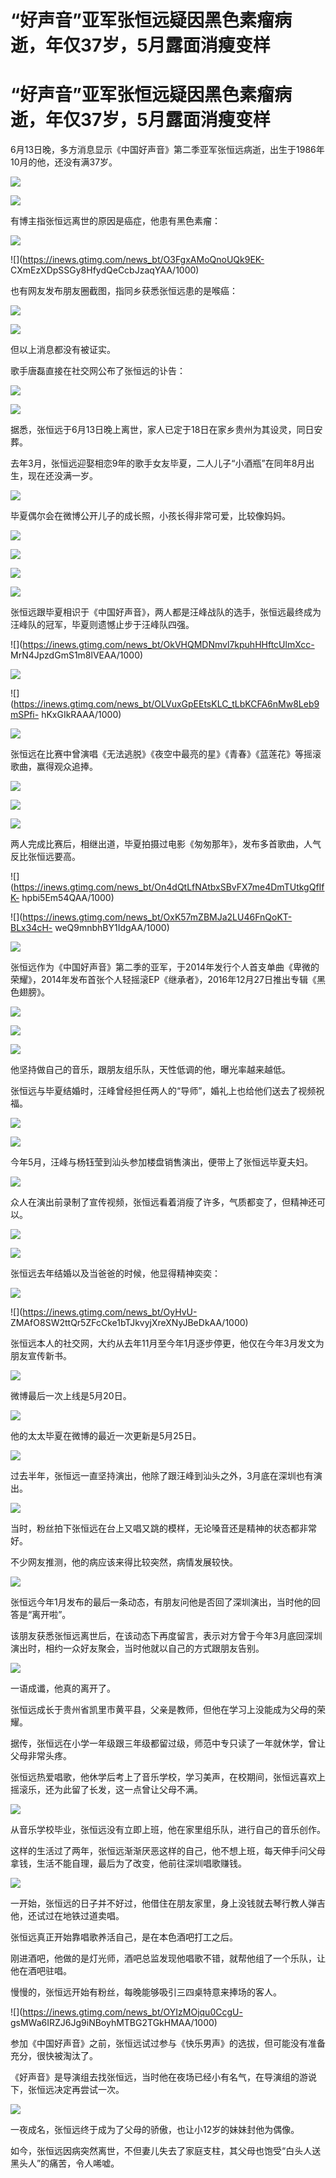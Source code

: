 # “好声音”亚军张恒远疑因黑色素瘤病逝，年仅37岁，5月露面消瘦变样

# “好声音”亚军张恒远疑因黑色素瘤病逝，年仅37岁，5月露面消瘦变样

6月13日晚，多方消息显示《中国好声音》第二季亚军张恒远病逝，出生于1986年10月的他，还没有满37岁。

![](https://inews.gtimg.com/news_bt/OP-1WOh1agM3zP-4HyneEHFKFtCe_mSUygojbjZKlIl9AAA/1000)

![](https://inews.gtimg.com/news_bt/OjzrRb8simz1sW9EfSBvDVIcu93wzeLt5Oqhc-20g78a0AA/1000)

有博主指张恒远离世的原因是癌症，他患有黑色素瘤：

![](https://inews.gtimg.com/news_bt/Ol02UdSsLRbQeYWOVmPdPrLkBPxOHBH1v_YcUAk4JBrVoAA/1000)

![](https://inews.gtimg.com/news_bt/O3FgxAMoQnoUQk9EK-
CXmEzXDpSSGy8HfydQeCcbJzaqYAA/1000)

也有网友发布朋友圈截图，指同乡获悉张恒远患的是喉癌：

![](https://inews.gtimg.com/news_bt/OAWWEZj32GjPzq7xqhwrYl40PNBllV37yJx3JSKYzrxxcAA/1000)

![](https://inews.gtimg.com/news_bt/OfJZNvinn3UwiSTenkpo94FRe0fpfhTy9TxjjkVvKHsNgAA/1000)

但以上消息都没有被证实。

歌手唐磊直接在社交网公布了张恒远的讣告：

![](https://inews.gtimg.com/news_bt/Ot09meCc2GHJCGuFZoK5Zu0WIPPqcYiCffeKj1SmaVk28AA/1000)

![](https://inews.gtimg.com/news_bt/OdU_oo94jbP3aifnRAALyIxTQJa8a6MAr3hSJZFIweb6wAA/1000)

据悉，张恒远于6月13日晚上离世，家人已定于18日在家乡贵州为其设灵，同日安葬。

去年3月，张恒远迎娶相恋9年的歌手女友毕夏，二人儿子“小酒瓶”在同年8月出生，现在还没满一岁。

![](https://inews.gtimg.com/news_bt/O9C8k6nG_1w-6Iv3zQIbtqsOFHFWcbLI3amXTuQvzFkEYAA/1000)

毕夏偶尔会在微博公开儿子的成长照，小孩长得非常可爱，比较像妈妈。

![](https://inews.gtimg.com/news_bt/OzpM1WRF4Rc4r3fK7M9BqbU9LszK20JZHEptavdHZ4lm8AA/1000)

![](https://inews.gtimg.com/news_bt/OIdrTG94YVj07C0QITM_ZNqQyv0wesFFR8CzbVcRqvY7UAA/1000)

![](https://inews.gtimg.com/news_bt/OwktlmKHmNajPa17OBv6Khz3hz4Suk1T0Xfk0rgEUMZvIAA/1000)

![](https://inews.gtimg.com/news_bt/O3IpR8FP7WE58EUDZtUEG9_AD2-b-8FSnku6HkqEz1uBYAA/1000)

张恒远跟毕夏相识于《中国好声音》，两人都是汪峰战队的选手，张恒远最终成为汪峰队的冠军，毕夏则遗憾止步于汪峰队四强。

![](https://inews.gtimg.com/news_bt/OkVHQMDNmvl7kpuhHHftcUlmXcc-
MrN4JpzdGmS1m8lVEAA/1000)

![](https://inews.gtimg.com/news_bt/OFJNdhPpQaNz_a6jmTWZM6kLBYVkDb2JiYhcA6FgxvnMQAA/1000)

![](https://inews.gtimg.com/news_bt/OLVuxGpEEtsKLC_tLbKCFA6nMw8Leb9mSPfi-
hKxGIkRAAA/1000)

![](https://inews.gtimg.com/news_bt/ODFNXf9LYXscEhvqXzsw81wB7zUTHr1ag9DX3jX9EBC4QAA/1000)

张恒远在比赛中曾演唱《无法逃脱》《夜空中最亮的星》《青春》《蓝莲花》等摇滚歌曲，赢得观众追捧。

![](https://inews.gtimg.com/news_bt/OwxXUIuYIgw3ZGBh7K2PTTFqmpbhy9DU9Cp3N1KSjCZlkAA/1000)

![](https://inews.gtimg.com/news_bt/OtxfXxrhsF_EA4afZudG7c5StUaxz_MJuxQ8ALOfEUfkgAA/1000)

![](https://inews.gtimg.com/news_bt/OMjtFIdkQIoueHOLVXsiU7wjhQNYwB9CYwp4eR_ZxLKMYAA/1000)

两人完成比赛后，相继出道，毕夏拍摄过电影《匆匆那年》，发布多首歌曲，人气反比张恒远要高。

![](https://inews.gtimg.com/news_bt/On4dQtLfNAtbxSBvFX7me4DmTUtkgQfIfK-
hpbi5Em54QAA/1000)

![](https://inews.gtimg.com/news_bt/OxK57mZBMJa2LU46FnQoKT-BLx34cH-
weQ9mnbhBY1IdgAA/1000)

![](https://inews.gtimg.com/news_bt/OBz1NAbGF3zyuIxWGX_3kgFcZdyDrC57IugZOGPii2m4UAA/1000)

张恒远作为《中国好声音》第二季的亚军，于2014年发行个人首支单曲《卑微的荣耀》，2014年发布首张个人轻摇滚EP《继承者》，2016年12月27日推出专辑《黑色翅膀》。

![](https://inews.gtimg.com/news_bt/OuEzWeSvUJ3TRbZBtN9EtnmSkQJp6xVpDC33jYpmrduSsAA/1000)

![](https://inews.gtimg.com/news_bt/Ooob87OQSuylDEteR1OfDR_YOViwfJXyCshGDg_2S0ENgAA/1000)

![](https://inews.gtimg.com/news_bt/OdDKhC_RPxz8DiKioXOZZWknP4vdx4Ui-01Xyo_FqPyw0AA/1000)

他坚持做自己的音乐，跟朋友组乐队，天性低调的他，曝光率越来越低。

张恒远与毕夏结婚时，汪峰曾经担任两人的“导师”，婚礼上也给他们送去了视频祝福。

![](https://inews.gtimg.com/news_bt/OkEqLdp2dU5505fPC8A_4sN8W7_dr0hRhG2DRMtE2r_B8AA/1000)

![](https://inews.gtimg.com/news_bt/O-3i_FNt7S7U2R_XtRjF9jKvupVbzr9fYWLGRGlQ7H3fIAA/1000)

今年5月，汪峰与杨钰莹到汕头参加楼盘销售演出，便带上了张恒远毕夏夫妇。

![](https://inews.gtimg.com/news_bt/OVQN0xPLBWt1QX8B4y2aThzdVz8ZpA8KnFCLZXSUZfeYYAA/1000)

众人在演出前录制了宣传视频，张恒远看着消瘦了许多，气质都变了，但精神还可以。

![](https://inews.gtimg.com/news_bt/Ovm6ej9FQYYC0F_Whd0KP0YzuOpO4mUXyR2tlFulUsPUkAA/1000)

![](https://inews.gtimg.com/news_bt/OpVwBcT92kz8o_dRcR0douMvnqf0aZxqABL0WJu3s_PIgAA/1000)

张恒远去年结婚以及当爸爸的时候，他显得精神奕奕：

![](https://inews.gtimg.com/news_bt/OMVrZKQMJbQ6eNvXsX7RaaUjCaxo8zenxkdxtJwyqbpSAAA/1000)

![](https://inews.gtimg.com/news_bt/OyHvU-
ZMAfO8SW2ttQr5ZFcCke1bTJkvyjXreXNyJBeDkAA/1000)

张恒远本人的社交网，大约从去年11月至今年1月逐步停更，他仅在今年3月发文为朋友宣传新书。

![](https://inews.gtimg.com/news_bt/Om63ddaGvLsUvqmJtz5gF4BvqksUtnaF5WA9EDzCec1SwAA/1000)

微博最后一次上线是5月20日。

![](https://inews.gtimg.com/news_bt/OEx_BV27XqtB7UPS4WBKJ9Qbr6smTrCdijCGOFwgv7QGIAA/1000)

他的太太毕夏在微博的最近一次更新是5月25日。

![](https://inews.gtimg.com/news_bt/OsU89eruFt54IZUOprPyk1g2iJFdz54aPtlFoJnS7_rs4AA/1000)

过去半年，张恒远一直坚持演出，他除了跟汪峰到汕头之外，3月底在深圳也有演出。

![](https://inews.gtimg.com/news_bt/O0dRYSheUVGfe9AH8vMSJ7AYV4sxBmPRsyXas9daUKQx8AA/1000)

当时，粉丝拍下张恒远在台上又唱又跳的模样，无论嗓音还是精神的状态都非常好。

不少网友推测，他的病应该来得比较突然，病情发展较快。

![](https://inews.gtimg.com/news_bt/OLDe1WKGkOGLq8gUuFl7uSptzt3u_vr1o7Gnj4wsHmkugAA/1000)

张恒远今年1月发布的最后一条动态，有朋友问他是否回了深圳演出，当时他的回答是“离开啦”。

该朋友获悉张恒远离世后，在该动态下再度留言，表示对方曾于今年3月底回深圳演出时，相约一众好友聚会，当时他就以自己的方式跟朋友告别。

![](https://inews.gtimg.com/news_bt/OJyjwP2EXZZ098tfUdRVKtTug3q3bpoHFwWRxalmZJ1pQAA/1000)

一语成谶，他真的离开了。

张恒远成长于贵州省凯里市黄平县，父亲是教师，但他在学习上没能成为父母的荣耀。

据传，张恒远在小学一年级跟三年级都留过级，师范中专只读了一年就休学，曾让父母非常头疼。

张恒远热爱唱歌，他休学后考上了音乐学校，学习美声，在校期间，张恒远喜欢上摇滚乐，还为此留了长发，这一点曾让父母不满。

![](https://inews.gtimg.com/news_bt/O9O_xOhd4kz6NLtZRljmTpY22stfPZpwKmT3rC4asUILYAA/1000)

从音乐学校毕业，张恒远没有立即上班，他在家里组乐队，进行自己的音乐创作。

这样的生活过了两年，张恒远渐渐厌恶这样的自己，他不想上班，每天伸手问父母拿钱，生活不能自理，最后为了改变，他前往深圳唱歌赚钱。

![](https://inews.gtimg.com/news_bt/OFjMciCheM3H2EIY0gOwl2R7ho6RZ4mU6XQ561xLw9B5kAA/1000)

一开始，张恒远的日子并不好过，他借住在朋友家里，身上没钱就去琴行教人弹吉他，还试过在地铁过道卖唱。

张恒远真正开始靠唱歌养活自己，是在本色酒吧打工之后。

刚进酒吧，他做的是灯光师，酒吧总监发现他唱歌不错，就帮他组了一个乐队，让他在酒吧驻唱。

慢慢的，张恒远开始有粉丝，每晚能够吸引三四桌特意来捧场的客人。

![](https://inews.gtimg.com/news_bt/OYIzMOjqu0CcgU-
gsMWa6IRZJ6Jg9iNBoyhMTBG2TGkHMAA/1000)

参加《中国好声音》之前，张恒远试过参与《快乐男声》的选拔，但可能没有准备充分，很快被淘汰了。

《好声音》是导演组去找张恒远，当时他在夜场已经小有名气，在导演组的游说下，张恒远决定再尝试一次。

![](https://inews.gtimg.com/news_bt/OHpC3uC2jt5slE6iJtaqjlH2O-XDlDr7lA24kPcq6eFd8AA/1000)

一夜成名，张恒远终于成为了父母的骄傲，也让小12岁的妹妹封他为偶像。

如今，张恒远因病突然离世，不但妻儿失去了家庭支柱，其父母也饱受“白头人送黑头人”的痛苦，令人唏嘘。

